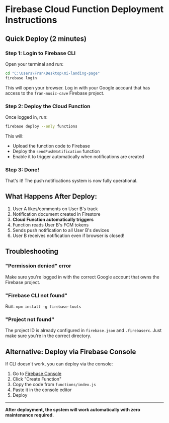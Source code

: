 # Firebase Cloud Function Deployment Instructions

## Quick Deploy (2 minutes)

### Step 1: Login to Firebase CLI

Open your terminal and run:

```bash
cd "C:\Users\Fran\Desktop\mi-landing-page"
firebase login
```

This will open your browser. Log in with your Google account that has access to the `fran-music-cave` Firebase project.

### Step 2: Deploy the Cloud Function

Once logged in, run:

```bash
firebase deploy --only functions
```

This will:
- Upload the function code to Firebase
- Deploy the `sendPushNotification` function
- Enable it to trigger automatically when notifications are created

### Step 3: Done!

That's it! The push notifications system is now fully operational.

## What Happens After Deploy:

1. User A likes/comments on User B's track
2. Notification document created in Firestore
3. **Cloud Function automatically triggers**
4. Function reads User B's FCM tokens
5. Sends push notification to all User B's devices
6. User B receives notification even if browser is closed!

## Troubleshooting

### "Permission denied" error
Make sure you're logged in with the correct Google account that owns the Firebase project.

### "Firebase CLI not found"
Run: `npm install -g firebase-tools`

### "Project not found"
The project ID is already configured in `firebase.json` and `.firebaserc`. Just make sure you're in the correct directory.

## Alternative: Deploy via Firebase Console

If CLI doesn't work, you can deploy via the console:

1. Go to [Firebase Console](https://console.firebase.google.com/project/fran-music-cave/functions)
2. Click "Create Function"
3. Copy the code from `functions/index.js`
4. Paste it in the console editor
5. Deploy

---

**After deployment, the system will work automatically with zero maintenance required.**
